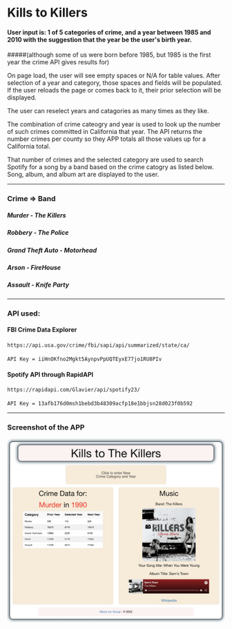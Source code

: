 # Kills to Killers

#### User input is: 1 of 5 categories of crime, and a year between 1985 and 2010 with the suggestion that the year be the user's birth year. 

#####(although some of us were born before 1985, but 1985 is the first year the crime API gives results for)

On page load, the user will see empty spaces or N/A for table values. After selection of a year and category, those spaces and fields will be populated. If the user reloads the page or comes back to it, their prior selection will be displayed.

The user can reselect years and catagories as many times as they like.

The combination of crime cateogry and year is used to look up the number of such crimes committed in California that year. The API returns the number crimes per county so they APP totals all those values up for a California total.

That number of crimes and the selected category are used to search Spotify for a song by a band based on the crime catogry as listed below. Song, album, and album art are displayed to the user.

---

### Crime => Band

##### Murder - The Killers
##### Robbery - The Police
##### Grand Theft Auto - Motorhead
##### Arson - FireHouse
##### Assault - Knife Party

---

### API used:

#### FBI Crime Data Explorer

    https://api.usa.gov/crime/fbi/sapi/api/summarized/state/ca/

    API Key = iiHnOKfno2Mgkt5AynpvPpUQTEyxE77jo1RU8PIv

#### Spotify API through RapidAPI
  
    https://rapidapi.com/Glavier/api/spotify23/

    API Key = 13afb176d0msh1bebd3b48309acfp18e1bbjsn28d023f0b592

---

### Screenshot of the APP

![screenshot of Kills to Killers](misc/Screen%20Shot%202022-03-07.png)